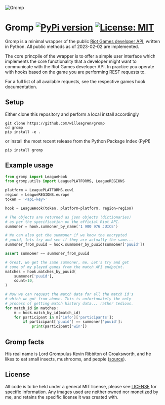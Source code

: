 ![Gromp](https://github.com/willeagren/gromp/blob/2b4d6727a5d1470f183739e27c62df6744d2ad66/assets/gromp.png)
# Gromp [![PyPi version](https://img.shields.io/pypi/v/gromp.svg)](https://pypi.org/project/gromp/) [![License: MIT](https://img.shields.io/badge/License-MIT-yellow.svg)](https://opensource.org/licenses/MIT)

Gromp is a minimal wrapper of the public [Riot Games developer API](https://developer.riotgames.com/apis), 
written in Python. All public methods as of 2023-02-02 are implemented.

The core princpile of the wrapper is to offer a simple user interface which implements the core functionality 
that a developer might want to communicate with the Riot Games developer API. In practice you operate with hooks based 
on the game you are performing REST requests to. 

For a full list of all available requests, see the respective games hook documentation.

## Setup
Either clone this repository and perform a local install accordingly
```
git clone https://github.com/willeagren/gromp
cd gromp
pip install -e .
```
or install the most recent release from the Python Package Index (PyPI)
```
pip install gromp
```

## Example usage
```python
from gromp import LeagueHook
from gromp.utils import LeaguePLATFORMS, LeagueREGIONS

platform = LeaguePLATFORMS.euw1
region = LeagueREGIONS.europe
token = '<api-key>'

hook = LeagueHook(token, platform=platform, region=region)

# The objects are returned as json objects (dictionaries)
# as per the specification on the official Riot API.
summoner = hook.summoner_by_name('1 900 976 JUICE')

# We can also get the summoner if we know the encrypted
# puuid, lets try and see if they are actually the same...
summoner_from_puuid = hook.summoner_by_puuid(summoner['puuid'])

assert summoner == summoner_from_puuid

# Great, we get the same summoner, me. Let's try and get
# some of my played games from the match API endpoint.
matches = hook.matches_by_puuid(
    summoner['puuid'],
    count=10,
)

# Now we can request the match data for all the match id's
# which we got from above. This is unfortunately the only
# process of getting match history data... rather tedious.
for match_id in matches:
    m = hook.match_by_id(match_id)
    for participant in m['info']['participants']:
        if participant['puuid'] == summoner['puuid']:
            print(participant['win'])


```

## Gromp facts
His real name is Lord Grompulus Kevin Ribbiton of Croaksworth, and he likes to eat small insects, mushrooms, and people ([source](https://leagueoflegends.fandom.com/wiki/Gromp)). 

## License
All code is to be held under a general MIT license, please see [LICENSE](https://github.com/willeagren/gromp/blob/main/LICENSE) for specific information. Any images used are neither owned nor monetized by me, and retains the specific license it was created with.
